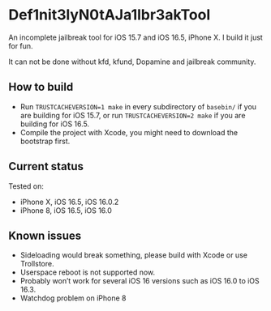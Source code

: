 # Def1nit3lyN0tAJa1lbr3akTool

An incomplete jailbreak tool for iOS 15.7 and iOS 16.5, iPhone X. I build it just for fun.

It can not be done without kfd, kfund, Dopamine and jailbreak community.

## How to build

- Run `TRUSTCACHEVERSION=1 make` in every subdirectory of `basebin/` if you are building for iOS 15.7, or run `TRUSTCACHEVERSION=2 make` if you are building for iOS 16.5. 
- Compile the project with Xcode, you might need to download the bootstrap first.

## Current status

Tested on: 
- iPhone X, iOS 16.5, iOS 16.0.2
- iPhone 8, iOS 16.5, iOS 16.0

## Known issues

- Sideloading would break something, please build with Xcode or use Trollstore.
- Userspace reboot is not supported now.
- Probably won’t work for several iOS 16 versions such as iOS 16.0 to iOS 16.3.
- Watchdog problem on iPhone 8
